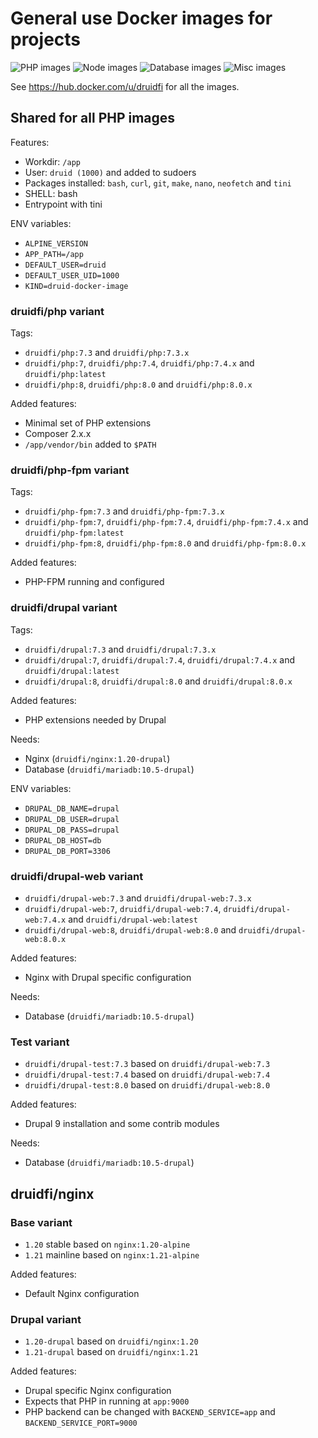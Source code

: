# General use Docker images for projects

![PHP images](https://github.com/druidfi/docker-images/workflows/PHP%20images/badge.svg)
![Node images](https://github.com/druidfi/docker-images/workflows/Node%20images/badge.svg)
![Database images](https://github.com/druidfi/docker-images/workflows/Database%20images/badge.svg)
![Misc images](https://github.com/druidfi/docker-images/workflows/Misc%20images/badge.svg)

See https://hub.docker.com/u/druidfi for all the images.

## Shared for all PHP images

Features:

- Workdir: `/app`
- User: `druid (1000)` and added to sudoers
- Packages installed: `bash`, `curl`, `git`, `make`, `nano`, `neofetch` and `tini`
- SHELL: bash
- Entrypoint with tini

ENV variables:

- `ALPINE_VERSION`
- `APP_PATH=/app`
- `DEFAULT_USER=druid`
- `DEFAULT_USER_UID=1000`
- `KIND=druid-docker-image`

### druidfi/php variant

Tags:

- `druidfi/php:7.3` and `druidfi/php:7.3.x`
- `druidfi/php:7`, `druidfi/php:7.4`, `druidfi/php:7.4.x` and `druidfi/php:latest`
- `druidfi/php:8`, `druidfi/php:8.0` and `druidfi/php:8.0.x`

Added features:

- Minimal set of PHP extensions
- Composer 2.x.x
- `/app/vendor/bin` added  to `$PATH`

### druidfi/php-fpm variant

Tags:

- `druidfi/php-fpm:7.3` and `druidfi/php-fpm:7.3.x`
- `druidfi/php-fpm:7`, `druidfi/php-fpm:7.4`, `druidfi/php-fpm:7.4.x` and `druidfi/php-fpm:latest`
- `druidfi/php-fpm:8`, `druidfi/php-fpm:8.0` and `druidfi/php-fpm:8.0.x`

Added features:

- PHP-FPM running and configured

### druidfi/drupal variant

Tags:

- `druidfi/drupal:7.3` and `druidfi/drupal:7.3.x`
- `druidfi/drupal:7`, `druidfi/drupal:7.4`, `druidfi/drupal:7.4.x` and `druidfi/drupal:latest`
- `druidfi/drupal:8`, `druidfi/drupal:8.0` and `druidfi/drupal:8.0.x`

Added features:

- PHP extensions needed by Drupal

Needs:

- Nginx (`druidfi/nginx:1.20-drupal`)
- Database (`druidfi/mariadb:10.5-drupal`)

ENV variables:

- `DRUPAL_DB_NAME=drupal`
- `DRUPAL_DB_USER=drupal`
- `DRUPAL_DB_PASS=drupal`
- `DRUPAL_DB_HOST=db`
- `DRUPAL_DB_PORT=3306`

### druidfi/drupal-web variant

- `druidfi/drupal-web:7.3` and `druidfi/drupal-web:7.3.x`
- `druidfi/drupal-web:7`, `druidfi/drupal-web:7.4`, `druidfi/drupal-web:7.4.x` and `druidfi/drupal-web:latest`
- `druidfi/drupal-web:8`, `druidfi/drupal-web:8.0` and `druidfi/drupal-web:8.0.x`

Added features:

- Nginx with Drupal specific configuration

Needs:

- Database (`druidfi/mariadb:10.5-drupal`)

### Test variant

- `druidfi/drupal-test:7.3` based on `druidfi/drupal-web:7.3`
- `druidfi/drupal-test:7.4` based on `druidfi/drupal-web:7.4`
- `druidfi/drupal-test:8.0` based on `druidfi/drupal-web:8.0`

Added features:

- Drupal 9 installation and some contrib modules

Needs:

- Database (`druidfi/mariadb:10.5-drupal`)

## druidfi/nginx

### Base variant

- `1.20` stable based on `nginx:1.20-alpine`
- `1.21` mainline based on `nginx:1.21-alpine`

Added features:

- Default Nginx configuration

### Drupal variant

- `1.20-drupal` based on `druidfi/nginx:1.20`
- `1.21-drupal` based on `druidfi/nginx:1.21`

Added features:

- Drupal specific Nginx configuration
- Expects that PHP in running at `app:9000`
- PHP backend can be changed with `BACKEND_SERVICE=app` and `BACKEND_SERVICE_PORT=9000`
